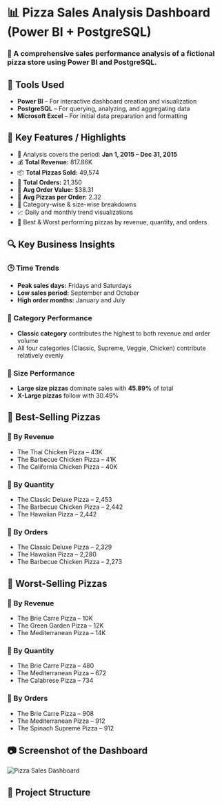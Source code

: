 # 📊 Pizza Sales Analysis Dashboard (Power BI + PostgreSQL)

### 🍕 A comprehensive sales performance analysis of a fictional pizza store using Power BI and PostgreSQL.


## 🧰 Tools Used

- **Power BI** – For interactive dashboard creation and visualization  
- **PostgreSQL** – For querying, analyzing, and aggregating data  
- **Microsoft Excel** – For initial data preparation and formatting


## 🌟 Key Features / Highlights

- 📅 Analysis covers the period: **Jan 1, 2015 – Dec 31, 2015**
- 💰 **Total Revenue:** 817.86K  
- 📦 **Total Pizzas Sold:** 49,574  
- 🧾 **Total Orders:** 21,350  
- 🍕 **Avg Order Value:** $38.31  
- 🍕 **Avg Pizzas per Order:** 2.32  
- 📐 Category-wise & size-wise breakdowns
- 📈 Daily and monthly trend visualizations
- 🥇 Best & Worst performing pizzas by revenue, quantity, and orders


## 🔍 Key Business Insights

### 🕒 Time Trends
- **Peak sales days:** Fridays and Saturdays
- **Low sales period:** September and October
- **High order months:** January and July

### 🧱 Category Performance
- **Classic category** contributes the highest to both revenue and order volume  
- All four categories (Classic, Supreme, Veggie, Chicken) contribute relatively evenly

### 📏 Size Performance
- **Large size pizzas** dominate sales with **45.89%** of total
- **X-Large pizzas** follow with 30.49%


## 🥇 Best-Selling Pizzas

### 🔸 By Revenue
- The Thai Chicken Pizza – 43K  
- The Barbecue Chicken Pizza – 41K  
- The California Chicken Pizza – 40K  

### 🔸 By Quantity
- The Classic Deluxe Pizza – 2,453  
- The Barbecue Chicken Pizza – 2,442  
- The Hawaiian Pizza – 2,442  

### 🔸 By Orders
- The Classic Deluxe Pizza – 2,329  
- The Hawaiian Pizza – 2,280  
- The Barbecue Chicken Pizza – 2,273  


## 🥶 Worst-Selling Pizzas

### 🔹 By Revenue
- The Brie Carre Pizza – 10K  
- The Green Garden Pizza – 12K  
- The Mediterranean Pizza – 14K  

### 🔹 By Quantity
- The Brie Carre Pizza – 480  
- The Mediterranean Pizza – 672  
- The Calabrese Pizza – 734  

### 🔹 By Orders
- The Brie Carre Pizza – 908  
- The Mediterranean Pizza – 912  
- The Spinach Supreme Pizza – 912  

## 📷 Screenshot of the Dashboard

![Pizza Sales Dashboard]()


## 📁 Project Structure

